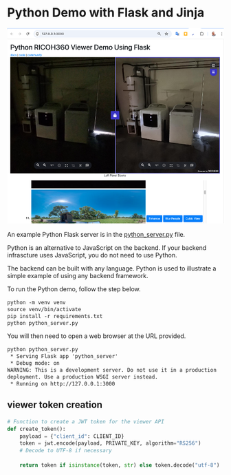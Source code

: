 # Python Demo with Flask and Jinja

![home screen](images/python/home_screen.png)

An example Python Flask server is in the [python_server.py](https://github.com/theta360developers/oppkey-ricoh-viewer-demo-basic/blob/main/python_server.py)
file.

Python is an alternative to JavaScript on the backend.  If your
backend infrascture uses JavaScript, you do not need to use Python.

The backend can be built with any language.  Python is used to
illustrate a simple example of using any backend framework.

To run the Python demo, follow the step below.

```text
python -m venv venv
source venv/bin/activate
pip install -r requirements.txt
python python_server.py
```

You will then need to open a web browser at the URL provided.

```text
python python_server.py
 * Serving Flask app 'python_server'
 * Debug mode: on
WARNING: This is a development server. Do not use it in a production deployment. Use a production WSGI server instead.
 * Running on http://127.0.0.1:3000

```

## viewer token creation

```python
# Function to create a JWT token for the viewer API
def create_token():
    payload = {"client_id": CLIENT_ID}
    token = jwt.encode(payload, PRIVATE_KEY, algorithm="RS256")
    # Decode to UTF-8 if necessary

    return token if isinstance(token, str) else token.decode("utf-8")
```
